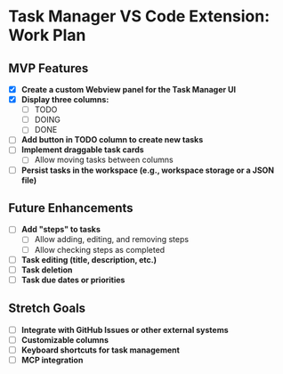 # Task Manager VS Code Extension: Work Plan

## MVP Features

- [X] **Create a custom Webview panel for the Task Manager UI**
- [X] **Display three columns:**
  - [ ] TODO
  - [ ] DOING
  - [ ] DONE
- [ ] **Add button in TODO column to create new tasks**
- [ ] **Implement draggable task cards**
  - [ ] Allow moving tasks between columns
- [ ] **Persist tasks in the workspace (e.g., workspace storage or a JSON file)**

## Future Enhancements

- [ ] **Add "steps" to tasks**
  - [ ] Allow adding, editing, and removing steps
  - [ ] Allow checking steps as completed
- [ ] **Task editing (title, description, etc.)**
- [ ] **Task deletion**
- [ ] **Task due dates or priorities**

## Stretch Goals

- [ ] **Integrate with GitHub Issues or other external systems**
- [ ] **Customizable columns**
- [ ] **Keyboard shortcuts for task management**
- [ ] **MCP integration**
